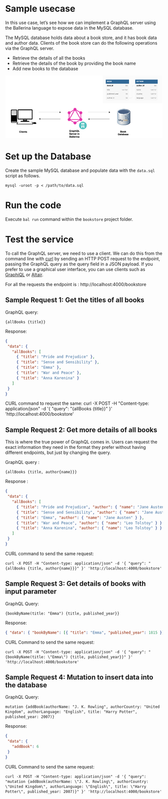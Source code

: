 # Sample usecase

In this use case, let’s see how we can implement a GraphQL server using the Ballerina language to expose data in the MySQL database. 

The MySQL database holds data about a book store, and it has book data and author data. Clients of the book store can do the following operations via the GraphQL server.
* Retrieve the details of all the books
* Retrieve the details of the book by providing the book name
* Add new books to the database

<img src="images/GraphQL_DB_Scenario.png"/>

# Set up the Database

Create the sample MySQL database and  populate data with the `data.sql` script as follows.

```
mysql -uroot -p < /path/to/data.sql

```
# Run the code

Execute `bal run` command  within the `bookstore` project folder.

# Test the service

To call the GraphQL server, we need to use a client. We can do this from the command line with [curl](https://curl.se/) by sending an HTTP POST request to the endpoint, passing the GraphQL query as the query field in a JSON payload. If you prefer to use a graphical user interface, you can use clients such as [GraphiQL](https://github.com/graphql/graphiql) or [Altair](https://altair.sirmuel.design/#download).

For all the requests the endpoint is  : http://localhost:4000/bookstore

## Sample Request 1:  Get the titles of all books

GraphQL query: 
```
{allBooks {title}}
```

Response: 
```json
{
 "data": {
   "allBooks": [
     { "title": "Pride and Prejudice" },
     { "title": "Sense and Sensibility" },
     { "title": "Emma" },
     { "title": "War and Peace" },
     { "title": "Anna Karenina" }
   ]
 }
}
```
CURL command  to request the same:
curl -X POST -H "Content-type: application/json" -d '{ "query": "{allBooks {title}}" }' 'http://localhost:4000/bookstore'

## Sample Request 2:  Get more details of all books

This is where the true power of GraphQL comes in. Users can request the exact information they need in the format they prefer without having different endpoints, but just by changing the query.

GraphQL query : 
```
{allBooks {title, author{name}}}
```

Response :

```json
{
 "data": {
   "allBooks": [
     { "title": "Pride and Prejudice", "author": { "name": "Jane Austen" } },
     { "title": "Sense and Sensibility", "author": { "name": "Jane Austen" } },
     { "title": "Emma", "author": { "name": "Jane Austen" } },
     { "title": "War and Peace", "author": { "name": "Leo Tolstoy" } },
     { "title": "Anna Karenina", "author": { "name": "Leo Tolstoy" } }
   ]
 }
}
```

CURL command to send the same request:

```
curl -X POST -H "Content-type: application/json" -d '{ "query": " {allBooks {title, author{name}}}" }' 'http://localhost:4000/bookstore'
```

## Sample Request 3:  Get details of books with  input parameter  

GraphQL Query:  
```
{bookByName(title: "Emma") {title, published_year}}
```

Response:

```json
{ "data": { "bookByName": [{ "title": "Emma", "published_year": 1815 }] } }
```

CURL Command to send the same request:
```
curl -X POST -H "Content-type: application/json" -d '{ "query": "{bookByName(title: \"Emma\") {title, published_year}}" }' 'http://localhost:4000/bookstore'
```

## Sample Request 4: Mutation to insert data into the database

GraphQL Query:
```
mutation {addBook(authorName: "J. K. Rowling", authorCountry: "United Kingdom", authorLanguage: "English", title: "Harry Potter", published_year: 2007)}
```
Response:

```json
{
 "data": {
   "addBook": 6
 }
}
```

CURL Command to send the same request:
```
curl -X POST -H "Content-type: application/json" -d '{ "query": "mutation {addBook(authorName: \"J. K. Rowling\", authorCountry: \"United Kingdom\", authorLanguage: \"English\", title: \"Harry Potter\", published_year: 2007)}" }' 'http://localhost:4000/bookstore'
```
